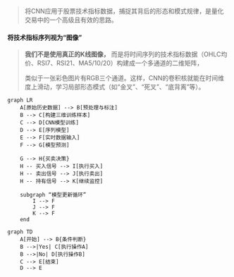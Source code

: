 > 将CNN应用于股票技术指标数据，捕捉其背后的形态和模式规律，是量化交易中的一个高级且有效的思路。

#### 将技术指标序列视为“图像”
> **我们不是使用真正的K线图像，** 而是将时间序列的技术指标数据（OHLC均价、RSI7、RSI21、MA5/10/20）构建成一个多通道的二维矩阵，
>
>类似于一张彩色图片有RGB三个通道。这样，CNN的卷积核就能在时间维度上滑动，学习局部形态模式（如“金叉”、“死叉”、“底背离”等）。

```mermaid
graph LR
    A[原始历史数据] --> B[预处理与标注]
    B --> C[构建三维训练样本]
    C --> D[CNN模型训练]
    D --> E[序列模型]
    E --> F[实时数据输入]
    F --> G[模型预测]
    
    G --> H{买卖决策}
    H -- 买入信号 --> I[执行买入]
    H -- 卖出信号 --> J[执行卖出]
    H -- 持有信号 --> K[继续监控]

    subgraph “模型更新循环”
        I --> F
        J --> F
        K --> F
    end
```

```mermaid
graph TD
    A[开始] --> B{条件判断}
    B -->|Yes| C[执行操作A]
    B -->|No| D[执行操作B]
    C --> E[结束]
    D --> E
```